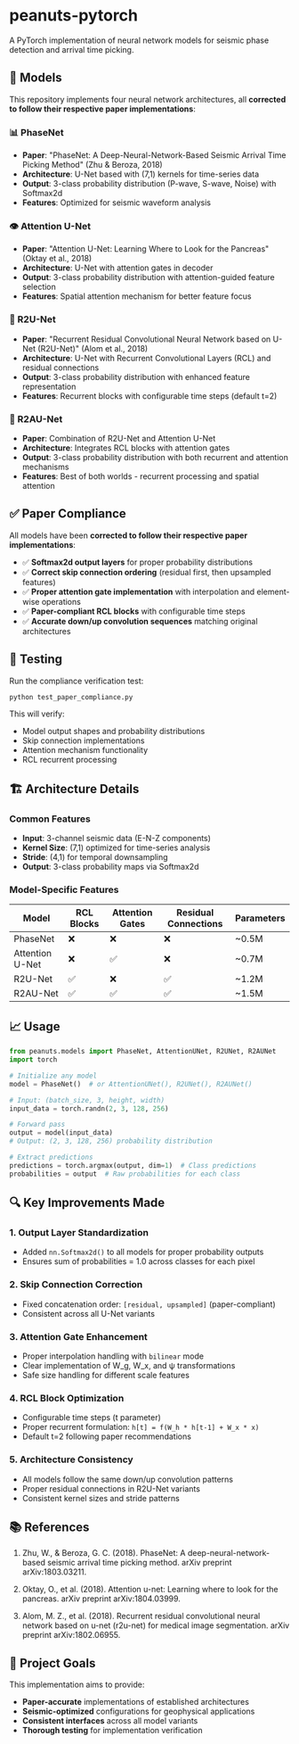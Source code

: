 # peanuts-pytorch

A PyTorch implementation of neural network models for seismic phase detection and arrival time picking.

## 🔬 Models

This repository implements four neural network architectures, all **corrected to follow their respective paper implementations**:

### 📊 PhaseNet
- **Paper**: "PhaseNet: A Deep-Neural-Network-Based Seismic Arrival Time Picking Method" (Zhu & Beroza, 2018)
- **Architecture**: U-Net based with (7,1) kernels for time-series data
- **Output**: 3-class probability distribution (P-wave, S-wave, Noise) with Softmax2d
- **Features**: Optimized for seismic waveform analysis

### 👁️ Attention U-Net
- **Paper**: "Attention U-Net: Learning Where to Look for the Pancreas" (Oktay et al., 2018)
- **Architecture**: U-Net with attention gates in decoder
- **Output**: 3-class probability distribution with attention-guided feature selection
- **Features**: Spatial attention mechanism for better feature focus

### 🔄 R2U-Net
- **Paper**: "Recurrent Residual Convolutional Neural Network based on U-Net (R2U-Net)" (Alom et al., 2018)
- **Architecture**: U-Net with Recurrent Convolutional Layers (RCL) and residual connections
- **Output**: 3-class probability distribution with enhanced feature representation
- **Features**: Recurrent blocks with configurable time steps (default t=2)

### 🎯 R2AU-Net
- **Paper**: Combination of R2U-Net and Attention U-Net
- **Architecture**: Integrates RCL blocks with attention gates
- **Output**: 3-class probability distribution with both recurrent and attention mechanisms
- **Features**: Best of both worlds - recurrent processing and spatial attention

## ✅ Paper Compliance

All models have been **corrected to follow their respective paper implementations**:

- ✅ **Softmax2d output layers** for proper probability distributions
- ✅ **Correct skip connection ordering** (residual first, then upsampled features)
- ✅ **Proper attention gate implementation** with interpolation and element-wise operations
- ✅ **Paper-compliant RCL blocks** with configurable time steps
- ✅ **Accurate down/up convolution sequences** matching original architectures

## 🧪 Testing

Run the compliance verification test:

```bash
python test_paper_compliance.py
```

This will verify:
- Model output shapes and probability distributions
- Skip connection implementations
- Attention mechanism functionality
- RCL recurrent processing

## 🏗️ Architecture Details

### Common Features
- **Input**: 3-channel seismic data (E-N-Z components)
- **Kernel Size**: (7,1) optimized for time-series analysis
- **Stride**: (4,1) for temporal downsampling
- **Output**: 3-class probability maps via Softmax2d

### Model-Specific Features

| Model | RCL Blocks | Attention Gates | Residual Connections | Parameters |
|-------|------------|-----------------|---------------------|------------|
| PhaseNet | ❌ | ❌ | ❌ | ~0.5M |
| Attention U-Net | ❌ | ✅ | ❌ | ~0.7M |
| R2U-Net | ✅ | ❌ | ✅ | ~1.2M |
| R2AU-Net | ✅ | ✅ | ✅ | ~1.5M |

## 📈 Usage

```python
from peanuts.models import PhaseNet, AttentionUNet, R2UNet, R2AUNet
import torch

# Initialize any model
model = PhaseNet()  # or AttentionUNet(), R2UNet(), R2AUNet()

# Input: (batch_size, 3, height, width)
input_data = torch.randn(2, 3, 128, 256)

# Forward pass
output = model(input_data)
# Output: (2, 3, 128, 256) probability distribution

# Extract predictions
predictions = torch.argmax(output, dim=1)  # Class predictions
probabilities = output  # Raw probabilities for each class
```

## 🔍 Key Improvements Made

### 1. **Output Layer Standardization**
- Added `nn.Softmax2d()` to all models for proper probability outputs
- Ensures sum of probabilities = 1.0 across classes for each pixel

### 2. **Skip Connection Correction**
- Fixed concatenation order: `[residual, upsampled]` (paper-compliant)
- Consistent across all U-Net variants

### 3. **Attention Gate Enhancement**
- Proper interpolation handling with `bilinear` mode
- Clear implementation of W_g, W_x, and ψ transformations
- Safe size handling for different scale features

### 4. **RCL Block Optimization**
- Configurable time steps (t parameter)
- Proper recurrent formulation: `h[t] = f(W_h * h[t-1] + W_x * x)`
- Default t=2 following paper recommendations

### 5. **Architecture Consistency**
- All models follow the same down/up convolution patterns
- Proper residual connections in R2U-Net variants
- Consistent kernel sizes and stride patterns

## 📚 References

1. Zhu, W., & Beroza, G. C. (2018). PhaseNet: A deep-neural-network-based seismic arrival time picking method. arXiv preprint arXiv:1803.03211.

2. Oktay, O., et al. (2018). Attention u-net: Learning where to look for the pancreas. arXiv preprint arXiv:1804.03999.

3. Alom, M. Z., et al. (2018). Recurrent residual convolutional neural network based on u-net (r2u-net) for medical image segmentation. arXiv preprint arXiv:1802.06955.

## 🎯 Project Goals

This implementation aims to provide:
- **Paper-accurate** implementations of established architectures
- **Seismic-optimized** configurations for geophysical applications  
- **Consistent interfaces** across all model variants
- **Thorough testing** for implementation verification
